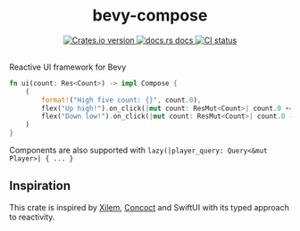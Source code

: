 <div align="center">
  <h1>bevy-compose</h1>

 <a href="https://crates.io/crates/bevy-compose">
    <img src="https://img.shields.io/crates/v/bevy-compose?style=flat-square"
    alt="Crates.io version" />
  </a>
  <a href="https://docs.rs/bevy-compose">
    <img src="https://img.shields.io/badge/docs-latest-blue.svg?style=flat-square"
      alt="docs.rs docs" />
  </a>
   <a href="https://github.com/matthunz/bevy-compose/actions">
    <img src="https://github.com/matthunz/bevy-compose/actions/workflows/rust.yml/badge.svg"
      alt="CI status" />
  </a>
</div>

<br />


Reactive UI framework for Bevy

```rust
fn ui(count: Res<Count>) -> impl Compose {
    (
        format!("High five count: {}", count.0),
        flex("Up high!").on_click(|mut count: ResMut<Count>| count.0 += 1),
        flex("Down low!").on_click(|mut count: ResMut<Count>| count.0 -= 1),
    )
}
```

Components are also supported with `lazy(|player_query: Query<&mut Player>| { ... }`

## Inspiration
This crate is inspired by [Xilem](https://github.com/linebender/xilem), [Concoct](https://github.com/concoct-rs/concoct) and SwiftUI with its typed approach to reactivity.
